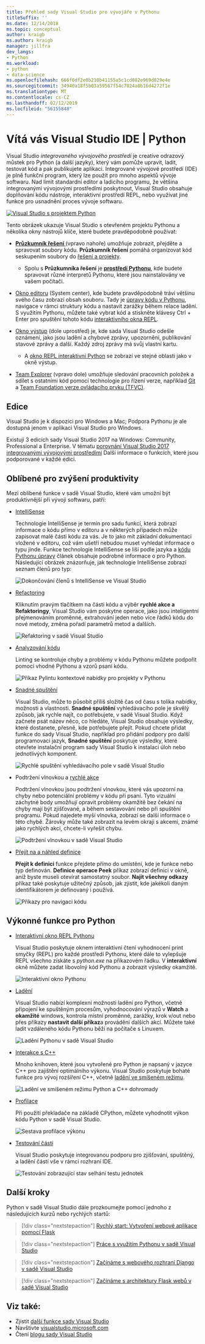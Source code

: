 ```yaml
---
title: Přehled sady Visual Studio pro vývojáře v Pythonu
titleSuffix: ''
ms.date: 12/14/2018
ms.topic: conceptual
author: kraigb
ms.author: kraigb
manager: jillfra
dev_langs:
- Python
ms.workload:
- python
- data-science
ms.openlocfilehash: 666f0df2e0b210b41155a5c1cd082e969d029e4e
ms.sourcegitcommit: 34940a18f5b03a59567f54c7024a0b16d4272f1e
ms.translationtype: MT
ms.contentlocale: cs-CZ
ms.lasthandoff: 02/12/2019
ms.locfileid: "56155848"
---
```

# <a name="welcome-to-the-visual-studio-ide--python"></a>Vítá vás Visual Studio IDE | Python

Visual Studio *integrovaného vývojového prostředí* je creative odrazový můstek pro Python (a další jazyky), který vám pomůže upravit, ladit, testovat kód a pak publikujete aplikaci. Integrované vývojové prostředí (IDE) je plně funkční program, který lze použít pro mnoho aspektů vývoje softwaru. Nad limit standardní editor a ladicího programu, že většina integrovanými vývojovými prostředími poskytnout, Visual Studio obsahuje doplňování kódu nástroje, interaktivní prostředí REPL, nebo využívat jiné funkce pro usnadnění proces vývoje softwaru.

[![Visual Studio s projektem Python](media/tour-ide-overview.png)](media/tour-ide-overview.png#lightbox)

Tento obrázek ukazuje Visual Studio s otevřeném projektu Pythonu a několika okny nástrojů klíče, které budete pravděpodobně používat:

- [**Průzkumník řešení** ](../ide/solutions-and-projects-in-visual-studio.md) (vpravo nahoře) umožňuje zobrazit, přejděte a spravovat soubory kódu. **Průzkumník řešení** pomáhá organizovat kód seskupením soubory do [řešení a projekty](/visualstudio/get-started/tutorial-projects-solutions).
    - Spolu s **Průzkumníka řešení** je [ **prostředí Pythonu**](managing-python-environments-in-visual-studio.md), kde budete spravovat různé interpretů Pythonu, které jsou nainstalovány ve vašem počítači.

- [Okno editoru](../ide/writing-code-in-the-code-and-text-editor.md) (System center), kde budete pravděpodobně tráví většinu svého času zobrazí obsah souboru. Tady je [úpravy kódu v Pythonu](editing-python-code-in-visual-studio.md), navigace v rámci struktury kódu a nastavit zarážky během relace ladění. S využitím Pythonu, můžete také vybrat kód a stiskněte klávesy Ctrl + Enter pro spuštění tohoto kódu [interaktivního okna REPL](python-interactive-repl-in-visual-studio.md).

- [Okno výstup](../ide/reference/output-window.md) (dole uprostřed) je, kde sada Visual Studio odešle oznámení, jako jsou ladění a chybové zprávy, upozornění, publikování stavové zprávy a další. Každý zdroj zprávy má svůj vlastní kartu.
    - A [okno REPL interaktivní Python](python-interactive-repl-in-visual-studio.md) se zobrazí ve stejné oblasti jako v okně výstup.

- [Team Explorer](/azure/devops/user-guide/work-team-explorer?view=vsts) (vpravo dole) umožňuje sledování pracovních položek a sdílet s ostatními kód pomocí technologie pro řízení verze, například [Git](https://git-scm.com/) a [Team Foundation verze ovládacího prvku (TFVC)](/azure/devops/repos/tfvc/overview?view=vsts).

## <a name="editions"></a>Edice

Visual Studio je k dispozici pro Windows a Mac; Podpora Pythonu je ale dostupná jenom v aplikaci Visual Studio pro Windows.

Existují 3 edicích sady Visual Studio 2017 na Windows: Community, Professional a Enterprise. V tématu [porovnání Visual Studio 2017 integrovanými vývojovými prostředími](https://visualstudio.microsoft.com/vs/compare/) Další informace o funkcích, které jsou podporované v každé edici.

## <a name="popular-productivity-features"></a>Oblíbené pro zvýšení produktivity

Mezi oblíbené funkce v sadě Visual Studio, které vám umožní být produktivnější při vývoji softwaru, patří:

- [IntelliSense](editing-python-code-in-visual-studio.md#intellisense)

   Technologie IntelliSense je termín pro sadu funkcí, která zobrazí informace o kódu přímo v editoru a v některých případech může zapisovat malé části kódu za vás. Je to jako mít základní dokumentaci vložené v editoru, což vám ušetří nebudou muset vyhledat informace o typu jinde. Funkce technologie IntelliSense se liší podle jazyka a [kódu Pythonu úpravy](editing-python-code-in-visual-studio.md#intellisense) článek obsahuje podrobné informace o pro Python. Následující obrázek znázorňuje, jak technologie IntelliSense zobrazí seznam členů pro typ:

   ![Dokončování členů s IntelliSense ve Visual Studio](media/code-editing-completions-simple.png)

- [Refactoring](refactoring-python-code.md)

   Kliknutím pravým tlačítkem na části kódu a výběr **rychlé akce a Refaktoringy**, Visual Studio vám poskytne operace, jako jsou inteligentní přejmenováním proměnné, extrahování jeden nebo více řádků kódu do nové metody, změna pořadí parametrů metod a dalších.

   ![Refaktoring v sadě Visual Studio](media/tour-ide-refactor-extract-method.png)

- [Analyzování kódu](refactoring-python-code.md)

   Linting se kontroluje chyby a problémy v kódu Pythonu můžete podpořit pomocí vhodné Pythonu a vzorů psaní kódu.

   ![Příkaz Pylintu kontextové nabídky pro projekty v Pythonu](media/code-pylint-command.png)

- [Snadné spuštění](../ide/reference/quick-launch-environment-options-dialog-box.md)

   Visual Studio, může to působit příliš složitě čas od času s tolika nabídky, možnosti a vlastnosti. **Snadné spuštění** vyhledávacího pole je skvělý způsob, jak rychle najít, co potřebujete, v sadě Visual Studio. Když začnete psát název něco, co hledáte, Visual Studio obsahuje výsledky, které dostanete, přesně, kde potřebujete přejít. Pokud chcete přidat funkce do sady Visual Studio, například pro přidání podpory pro další programovací jazyk, **Snadné spuštění** poskytuje výsledky, které otevřete instalační program sady Visual Studio k instalaci úloh nebo jednotlivých komponent.

   ![Rychlé spuštění vyhledávacího pole v sadě Visual Studio](media/tour-ide-quick-launch.png)

- Podtržení vlnovkou a [rychlé akce](../ide/quick-actions.md)

   Podtržení vlnovkou jsou podtržení vlnovkou, které vás upozorní na chyby nebo potenciální problémy v kódu při psaní. Tyto vizuální záchytné body umožňují opravit problémy okamžitě bez čekání na chyby mají být zjišťované, a během sestavování nebo při spuštění programu. Pokud najedete myší vlnovka, zobrazí se další informace o této chybě. Žárovky může také zobrazit na levém okraji s akcemi, známé jako rychlých akcí, chcete-li vyřešit chybu.

   ![Podtržení vlnovkou v sadě Visual Studio](media/tour-ide-squiggles.png)

- [Přejít na a náhled definice](../ide/go-to-and-peek-definition.md)

   **Přejít k definici** funkce přejdete přímo do umístění, kde je funkce nebo typ definován. **Definice operace Peek** příkaz zobrazí definici v okně, aniž byste museli otevírat samostatný soubor. **Najít všechny odkazy** příkaz také poskytuje užitečný způsob, jak zjistit, kde jakékoli daným identifikátorem je definovaný i používá.

   ![Příkazy pro navigaci kódu](media/tour-ide-navigation-commands.png)

## <a name="powerful-features-for-python"></a>Výkonné funkce pro Python

- [Interaktivní okno REPL Pythonu](python-interactive-repl-in-visual-studio.md)

    Visual Studio poskytuje oknem interaktivní čtení vyhodnocení print smyčky (REPL) pro každé prostředí Pythonu, které dále to vylepšuje REPL všechno získáte s *python.exe* na příkazovém řádku. V **interaktivní** okně můžete zadat libovolný kód Pythonu a zobrazit výsledky okamžitě.

    ![Interaktivní okno Pythonu](media/interactive-window.png)

- [Ladění](debugging-python-in-visual-studio.md)

    Visual Studio nabízí komplexní možnosti ladění pro Python, včetně připojení ke spuštěným procesům, vyhodnocování výrazů v **Watch** a **okamžité** windows, kontrola místní proměnné, zarážky, krok v/out nebo přes příkazy **nastavit další příkaz**a provádění dalších akcí. Můžete také ladit vzdáleného kódu Pythonu běží na počítače s Linuxem.

    ![Ladění Pythonu v sadě Visual Studio](media/remote-debugging-breakpoint-hit.png)

- [Interakce s C++](working-with-c-cpp-python-in-visual-studio.md)

    Mnoho knihoven, které jsou vytvořené pro Python je napsaný v jazyce C++ pro zajištění optimálního výkonu. Visual Studio poskytuje bohaté funkce pro vývoj rozšíření C++, včetně [ladění ve smíšeném režimu](debugging-mixed-mode-c-cpp-python-in-visual-studio.md).

    ![Ladění ve smíšeném režimu Python a C++ dohromady](media/mixed-mode-debugging.png)

- [Profilace](profiling-python-code-in-visual-studio.md)

    Při použití překladače na základě CPython, můžete vyhodnotit výkon kódu Python v sadě Visual Studio.

    ![Sestava profilace výkonu](media/profiling-results.png)

- [Testování částí](unit-testing-python-in-visual-studio.md)

    Visual Studio poskytuje integrovanou podporu pro zjišťování, spuštěný, a ladění částí vše v rámci rozhraní IDE.

    ![Testování zobrazující stav selhání testu jednotek](media/unit-test-A-fail.png)

## <a name="next-steps"></a>Další kroky

Python v sadě Visual Studio dále prozkoumejte pomocí jednoho z následujících kurzů nebo rychlých startů:

> [!div class="nextstepaction"]
> [Rychlý start: Vytvoření webové aplikace pomocí Flask](../ide/quickstart-python.md?toc=/visualstudio/python/toc.json&bc=/visualstudio/python/_breadcrumb/toc.json)

> [!div class="nextstepaction"]
> [Práce s využitím Pythonu v sadě Visual Studio](tutorial-working-with-python-in-visual-studio-step-01-create-project.md)

> [!div class="nextstepaction"]
> [Začínáme s webového rozhraní Django v sadě Visual Studio](learn-django-in-visual-studio-step-01-project-and-solution.md)

> [!div class="nextstepaction"]
> [Začínáme s architektury Flask webů v sadě Visual Studio](learn-flask-visual-studio-step-01-project-solution.md)

## <a name="see-also"></a>Viz také:

- Zjistit [další funkce sady Visual Studio](../ide/advanced-feature-overview.md)
- Navštivte [visualstudio.microsoft.com](https://visualstudio.microsoft.com/vs/)
- Čtení [blogu sady Visual Studio](https://blogs.msdn.microsoft.com/visualstudio/)
